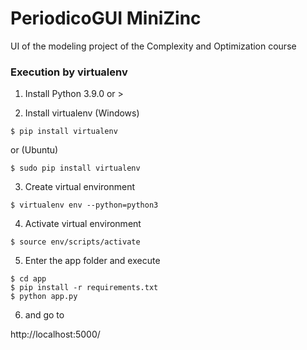 # PeriodicoGUI MiniZinc
UI of the modeling project of the Complexity and Optimization course

### Execution by virtualenv

1. Install Python 3.9.0 or >

2.  Install virtualenv (Windows)

  ```
  $ pip install virtualenv
  ```

or (Ubuntu)

  ```
  $ sudo pip install virtualenv
  ```
  
3. Create virtual environment

  ```
  $ virtualenv env --python=python3
  ```
  
4. Activate virtual environment

  ```
  $ source env/scripts/activate
  ```
  
5. Enter the app folder and execute 
  ```
  $ cd app
  $ pip install -r requirements.txt
  $ python app.py
  ```
 
6. and go to 

  http://localhost:5000/